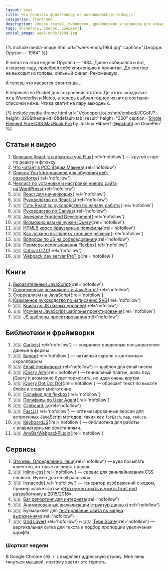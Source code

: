 ```yaml
---
layout: post
title: Что почитать фронтендеру на выходных&nbsp;—&nbsp;1
categories: front-end
description: Список статей, библиотек, фреймворков и сервисов для ковыряния на выходных или в свободное время для фронтенд разработчика.
tags: [почитать, список, дайджест]
social_image: week-ends/1984.jpg
---
```


{%
	include media-image.html
	url="week-ends/1984.jpg"
	caption="Джордж Оруэлл — 1984"
%}

Я читал на этой неделе Оруэлла — 1984. Давно собирался и вот, к новому году, приобрел себе книженцию и прочитал. До сих пор не выходит из головы, сильный финал. Рекомендую.

А теперь что касается фронтенда...

<!-- more -->

Я перешел на Pocket для сохранения статей. До этого складывал их в Wunderlist и Notes, а теперь выбрал годное из них и составил списочки ниже. Чтива хватит на пару выходных.

{% include media-iframe.html url="//codepen.io/joshnh/embed/JCGoF/?height=320&theme-id=0&default-tab=result" height="320" caption='<a href="http://codepen.io/joshnh/pen/JCGoF/" rel="nofollow">Single Element Pure CSS MacBook Pro</a> by Joshua Hibbert (<a href="http://codepen.io/joshnh" rel="nofollow">@joshnh</a>) on CodePen' %}

## Статьи и видео
1. [Воркшоп React.js и архитектура Flux][38]{:rel='nofollow'} — крутой старт по реакту и флюксу.
1. [Что читает в PCC Вадим Макеев][23]{:rel='nofollow'}
1. [Список YouTube-каналов для обучения веб-разработке][24]{:rel='nofollow'}
1. [Чеклист по установке и настройке нового сайта на WordPress][19]{:rel='nofollow'}
1. 🇺🇸&nbsp;&nbsp;[React для начинающих][39]{:rel='nofollow'}
1. 🇺🇸&nbsp;&nbsp;[Руководство по React.js][1]{:rel='nofollow'}
1. 🇺🇸&nbsp;&nbsp;[Путь React.js: руководство по началу работы][2]{:rel='nofollow'}
1. 🇺🇸&nbsp;&nbsp;[Руководство по Canvas][6]{:rel='nofollow'}
1. 🇺🇸&nbsp;&nbsp;[Awesome Frontend Development][8]{:rel='nofollow'}
1. 🇺🇸&nbsp;&nbsp;[Возможно вам не нужен jQuery][11]{:rel='nofollow'}
1. 🇺🇸&nbsp;&nbsp;[HTML5 кросс браузерные полифилы][7]{:rel='nofollow'}
1. 🇺🇸&nbsp;&nbsp;[Как должно выглядеть хорошее резюме][26]{:rel='nofollow'}
1. 🇺🇸&nbsp;&nbsp;[Вопросы по JS на собеседовании][35]{:rel='nofollow'}
1. 🇺🇸&nbsp;&nbsp;[Примеры использования Flexbox][36]{:rel='nofollow'}
1. 🇺🇸&nbsp;&nbsp;[Critical 0.7.0][37]{:rel='nofollow'}
1. 🇺🇸&nbsp;&nbsp;[Webpack dev server ProTip][40]{:rel='nofollow'}

## Книги
1. [Выразительный JavaScript][3]{:rel='nofollow'}
1. [Современные возможности JavaScript][16]{:rel='nofollow'}
1. [Сюрреализм на JavaScript][14]{:rel='nofollow'}
1. [Карманное руководство по написанию SVG][18]{:rel='nofollow'}
1. 🇺🇸&nbsp;&nbsp;[Книги по JS разных уровней][10]{:rel='nofollow'}
1. 🇺🇸&nbsp;&nbsp;[Изучаем JavaScript шаблоны проектирования][13]{:rel='nofollow'}
1. 🇺🇸&nbsp;&nbsp;[JS шаблоны проектирования][17]{:rel='nofollow'}

## Библиотеки и фреймворки
1. 🇺🇸&nbsp;&nbsp;[Garlicjs][9]{:rel='nofollow'} — сохраняет введенные пользователем данные в формы
1. 🇺🇸&nbsp;&nbsp;[Барон][12]{:rel='nofollow'} — нативный скролл с кастомным скроллбаром
1. 🇺🇸&nbsp;&nbsp;[Email фреймворк][5]{:rel='nofollow'} — шаблон для email писем
1. 🇺🇸&nbsp;&nbsp;[jQuery Aim][15]{:rel='nofollow'} — гениальный плагин, жаль под jQuery и возможно будет тормозить, но идея очень крутая
1. 🇺🇸&nbsp;&nbsp;[jQuery Dot Dot Dot][22]{:rel='nofollow'} — обрезает текст по высоте блока и ставит многоточие
1. 🇺🇸&nbsp;&nbsp;[Полифил для flexbox][32]{:rel='nofollow'}
1. 🇺🇸&nbsp;&nbsp;[Полифилы по User Agent][31]{:rel='nofollow'}
1. 🇺🇸&nbsp;&nbsp;[Clipboard.js][28]{:rel='nofollow'}
1. 🇺🇸&nbsp;&nbsp;[Fast.js][33]{:rel='nofollow'} — оптимизированные версии для встроенных JavaScript методов, таких как `forEach`, `map`, `reduce`.
1. 🇺🇸&nbsp;&nbsp;[KeyboardJS][34]{:rel='nofollow'} — библиотека для работы с клавиатурными сочетаниями.
1. 🇺🇸&nbsp;&nbsp;[AnyBarWebpackPlugin][41]{:rel='nofollow'}

## Сервисы
1. [Это кеш. Определенно, кеш][21]{:rel='nofollow'} — куда посылать клиентов, которые не видят правок.
1. 🇺🇸&nbsp;&nbsp;[Inline-css][4]{:rel='nofollow'} — сервис для заинлайнивания CSS свойств. Нужен для email рассылок.
1. 🇺🇸&nbsp;&nbsp;[Instacode][42]{:rel='nofollow'} — генератор изображений с кодом, пример шапке статьи «[Что нужно знать и уметь front end разработчику в 2015/2016](http://ymatuhin.ru/front-end/what_front_end_developer_need_to_know_in_2015-2016/)».
1. 🇺🇸&nbsp;&nbsp;[Баг репортинг для интернета][20]{:rel='nofollow'}
1. 🇺🇸&nbsp;&nbsp;[Анимированные визуализации структур данных][25]{:rel='nofollow'}
1. 🇺🇸&nbsp;&nbsp;Букмарклет для [тестирование сайта по медиа выражениям][27]{:rel='nofollow'}
1. 🇺🇸&nbsp;&nbsp;[Grid Lover][29]{:rel='nofollow'} и 🇺🇸&nbsp;&nbsp;[Type Scale][30]{:rel='nofollow'} — вертикальная сетка для текста и подбор пропорции увеличения шрифта.

### Шорткат недели
В Google Chrome `CMD + L` выделяет адрессную строку. Мне лень тянуться мышкой, поэтому хватит это терпеть.

[1]: http://reactfordesigners.com/labs/reactjs-introduction-for-people-who-know-just-enough-jquery-to-get-by/
[2]: https://blog.risingstack.com/the-react-way-getting-started-tutorial/
[3]: https://karmazzin.gitbooks.io/eloquentjavascript_ru/
[4]: http://templates.mailchimp.com/resources/inline-css/
[5]: http://emailframe.work/
[6]: http://www.html5canvastutorials.com/
[7]: https://github.com/Modernizr/Modernizr/wiki/HTML5-Cross-browser-Polyfills
[8]: https://github.com/dypsilon/frontend-dev-bookmarks
[9]: http://garlicjs.org/
[10]: http://bahmutov.calepin.co/javascript-books.html
[11]: http://youmightnotneedjquery.com/
[12]: https://github.com/Diokuz/baron
[13]: https://addyosmani.com/resources/essentialjsdesignpatterns/book/
[14]: http://bakhirev.biz/book/
[15]: https://github.com/cihadturhan/jquery-aim
[16]: https://learn.javascript.ru/es-modern
[17]: http://shichuan.github.io/javascript-patterns/
[18]: http://css-live.ru/articles/karmannoe-rukovodstvo-po-napisaniyu-svg-vvedenie.html
[19]: http://delka.name/blog/2013/01/russian-wordpress-setup-checklist/
[20]: https://webcompat.com/
[21]: http://clearyourcache.info/
[22]: http://dotdotdot.frebsite.nl/
[23]: https://gist.github.com/pepelsbey/3fb8c9fd54598ffe5ecd
[24]: http://habrahabr.ru/post/247893/
[25]: http://ru.visualgo.net/
[26]: http://www.careercup.com/resume
[27]: http://breakpointtester.com/
[28]: https://zenorocha.github.io/clipboard.js/
[29]: http://www.gridlover.net/try
[30]: http://type-scale.com/
[31]: https://cdn.polyfill.io/
[32]: https://github.com/10up/flexibility
[33]: https://github.com/codemix/fast.js/tree/master
[34]: https://github.com/RobertWHurst/KeyboardJS
[35]: https://github.com/shlomisas/interviews/tree/master/js
[36]: http://www.flexboxpatterns.com/
[37]: https://github.com/addyosmani/critical/releases/tag/v0.7.0
[38]: https://github.com/roman01la/react-flux-workshop/blob/master/README.md
[39]: https://reactforbeginners.com/
[40]: https://twitter.com/moox/status/672429852163706880
[41]: https://github.com/roman01la/anybar-webpack/blob/master/README.md
[42]: http://instacod.es/
